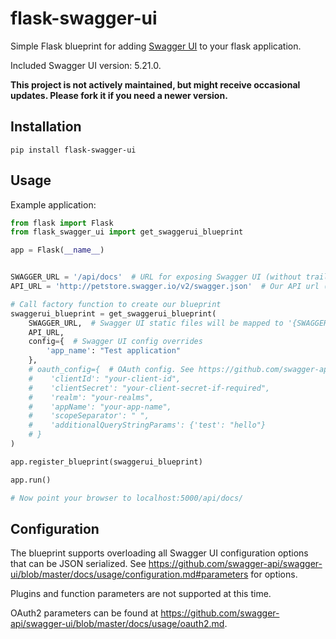# flask-swagger-ui

Simple Flask blueprint for adding [Swagger UI](https://github.com/swagger-api/swagger-ui) to your flask application.

Included Swagger UI version: 5.21.0.

**This project is not actively maintained, but might receive occasional updates. Please fork it if you need a newer version.**

## Installation

`pip install flask-swagger-ui`

## Usage

Example application:

```python
from flask import Flask
from flask_swagger_ui import get_swaggerui_blueprint

app = Flask(__name__)


SWAGGER_URL = '/api/docs'  # URL for exposing Swagger UI (without trailing '/')
API_URL = 'http://petstore.swagger.io/v2/swagger.json'  # Our API url (can of course be a local resource)

# Call factory function to create our blueprint
swaggerui_blueprint = get_swaggerui_blueprint(
    SWAGGER_URL,  # Swagger UI static files will be mapped to '{SWAGGER_URL}/dist/'
    API_URL,
    config={  # Swagger UI config overrides
        'app_name': "Test application"
    },
    # oauth_config={  # OAuth config. See https://github.com/swagger-api/swagger-ui#oauth2-configuration .
    #    'clientId': "your-client-id",
    #    'clientSecret': "your-client-secret-if-required",
    #    'realm': "your-realms",
    #    'appName': "your-app-name",
    #    'scopeSeparator': " ",
    #    'additionalQueryStringParams': {'test': "hello"}
    # }
)

app.register_blueprint(swaggerui_blueprint)

app.run()

# Now point your browser to localhost:5000/api/docs/

```

## Configuration

The blueprint supports overloading all Swagger UI configuration options that can be JSON serialized.
See https://github.com/swagger-api/swagger-ui/blob/master/docs/usage/configuration.md#parameters for options.

Plugins and function parameters are not supported at this time.

OAuth2 parameters can be found at https://github.com/swagger-api/swagger-ui/blob/master/docs/usage/oauth2.md.

